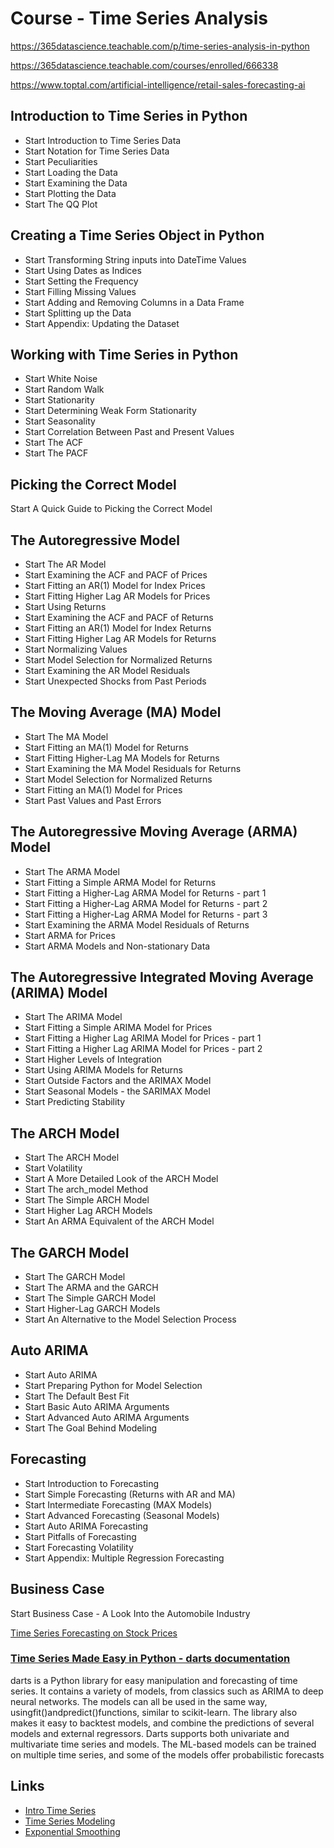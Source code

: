 # Course - Time Series Analysis

<https://365datascience.teachable.com/p/time-series-analysis-in-python>

<https://365datascience.teachable.com/courses/enrolled/666338>

<https://www.toptal.com/artificial-intelligence/retail-sales-forecasting-ai>

## Introduction to Time Series in Python

- Start Introduction to Time Series Data
- Start Notation for Time Series Data
- Start Peculiarities
- Start Loading the Data
- Start Examining the Data
- Start Plotting the Data
- Start The QQ Plot

## Creating a Time Series Object in Python

- Start Transforming String inputs into DateTime Values
- Start Using Dates as Indices
- Start Setting the Frequency
- Start Filling Missing Values
- Start Adding and Removing Columns in a Data Frame
- Start Splitting up the Data
- Start Appendix: Updating the Dataset

## Working with Time Series in Python

- Start White Noise
- Start Random Walk
- Start Stationarity
- Start Determining Weak Form Stationarity
- Start Seasonality
- Start Correlation Between Past and Present Values
- Start The ACF
- Start The PACF

## Picking the Correct Model

Start A Quick Guide to Picking the Correct Model

## The Autoregressive Model

- Start The AR Model
- Start Examining the ACF and PACF of Prices
- Start Fitting an AR(1) Model for Index Prices
- Start Fitting Higher Lag AR Models for Prices
- Start Using Returns
- Start Examining the ACF and PACF of Returns
- Start Fitting an AR(1) Model for Index Returns
- Start Fitting Higher Lag AR Models for Returns
- Start Normalizing Values
- Start Model Selection for Normalized Returns
- Start Examining the AR Model Residuals
- Start Unexpected Shocks from Past Periods

## The Moving Average (MA) Model

- Start The MA Model
- Start Fitting an MA(1) Model for Returns
- Start Fitting Higher-Lag MA Models for Returns
- Start Examining the MA Model Residuals for Returns
- Start Model Selection for Normalized Returns
- Start Fitting an MA(1) Model for Prices
- Start Past Values and Past Errors

## The Autoregressive Moving Average (ARMA) Model

- Start The ARMA Model
- Start Fitting a Simple ARMA Model for Returns
- Start Fitting a Higher-Lag ARMA Model for Returns - part 1
- Start Fitting a Higher-Lag ARMA Model for Returns - part 2
- Start Fitting a Higher-Lag ARMA Model for Returns - part 3
- Start Examining the ARMA Model Residuals of Returns
- Start ARMA for Prices
- Start ARMA Models and Non-stationary Data

## The Autoregressive Integrated Moving Average (ARIMA) Model

- Start The ARIMA Model
- Start Fitting a Simple ARIMA Model for Prices
- Start Fitting a Higher Lag ARIMA Model for Prices - part 1
- Start Fitting a Higher Lag ARIMA Model for Prices - part 2
- Start Higher Levels of Integration
- Start Using ARIMA Models for Returns
- Start Outside Factors and the ARIMAX Model
- Start Seasonal Models - the SARIMAX Model
- Start Predicting Stability

## The ARCH Model

- Start The ARCH Model
- Start Volatility
- Start A More Detailed Look of the ARCH Model
- Start The arch_model Method
- Start The Simple ARCH Model
- Start Higher Lag ARCH Models
- Start An ARMA Equivalent of the ARCH Model

## The GARCH Model

- Start The GARCH Model
- Start The ARMA and the GARCH
- Start The Simple GARCH Model
- Start Higher-Lag GARCH Models
- Start An Alternative to the Model Selection Process

## Auto ARIMA

- Start Auto ARIMA
- Start Preparing Python for Model Selection
- Start The Default Best Fit
- Start Basic Auto ARIMA Arguments
- Start Advanced Auto ARIMA Arguments
- Start The Goal Behind Modeling

## Forecasting

- Start Introduction to Forecasting
- Start Simple Forecasting (Returns with AR and MA)
- Start Intermediate Forecasting (MAX Models)
- Start Advanced Forecasting (Seasonal Models)
- Start Auto ARIMA Forecasting
- Start Pitfalls of Forecasting
- Start Forecasting Volatility
- Start Appendix: Multiple Regression Forecasting

## Business Case

Start Business Case - A Look Into the Automobile Industry

[Time Series Forecasting on Stock Prices](https://youtu.be/j05UUs99eNQ)

### [Time Series Made Easy in Python - darts documentation](https://unit8co.github.io/darts/)

darts is a Python library for easy manipulation and forecasting of time series. It contains a variety of models, from classics such as ARIMA to deep neural networks. The models can all be used in the same way, usingfit()andpredict()functions, similar to scikit-learn. The library also makes it easy to backtest models, and combine the predictions of several models and external regressors. Darts supports both univariate and multivariate time series and models. The ML-based models can be trained on multiple time series, and some of the models offer probabilistic forecasts

## Links

- [Intro Time Series](intro-time-series)
- [Time Series Modeling](time-series-modeling)
- [Exponential Smoothing](exponential-smoothing)

